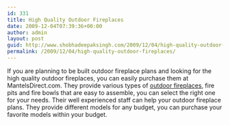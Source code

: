 ```yaml
---
id: 331
title: High Quality Outdoor Fireplaces
date: 2009-12-04T07:39:36+00:00
author: admin
layout: post
guid: http://www.shobhadeepaksingh.com/2009/12/04/high-quality-outdoor-fireplaces/
permalink: /2009/12/04/high-quality-outdoor-fireplaces/
---
```

If you are planning to be built outdoor fireplace plans and looking for the high quality outdoor fireplaces, you can easily purchase them at MantelsDirect.com. They provide various types of [outdoor fireplaces](http://www.mantelsdirect.com/outdoor_fireplaces.html), fire pits and fire bowls that are easy to assemble, you can select the right one for your needs. Their well experienced staff can help your outdoor fireplace plans. They provide different models for any budget, you can purchase your favorite models within your budget.